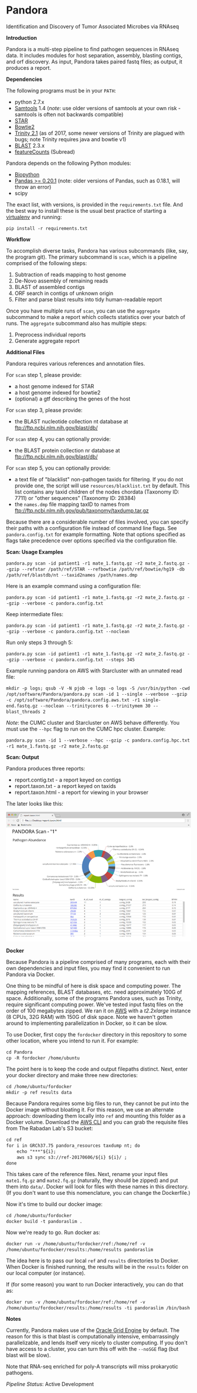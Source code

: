 Pandora
=======

Identification and Discovery of Tumor Associated Microbes via RNAseq

**Introduction**

Pandora is a multi-step pipeline to find pathogen sequences in RNAseq data. 
It includes modules for host separation, assembly, blasting contigs, and orf discovery.
As input, Pandora takes paired fastq files; as output, it produces a report.

**Dependencies**

The following programs must be in your `PATH`:

- python 2.7.x
- [Samtools](http://www.htslib.org/) 1.4 (*note*: use older versions of samtools at your own risk - samtools is often not backwards compatible)
- [STAR](https://github.com/alexdobin/STAR)
- [Bowtie2](http://bowtie-bio.sourceforge.net/bowtie2/index.shtml)
- [Trinity 2.1](https://github.com/trinityrnaseq/trinityrnaseq/wiki) (as of 2017, some newer versions of Trinity are plagued with bugs; note Trinity requires java and bowtie v1)
- [BLAST](http://www.ncbi.nlm.nih.gov/books/NBK279671/) 2.3.x
- [featureCounts](http://subread.sourceforge.net/) (Subread)

Pandora depends on the following Python modules:

- [Biopython](http://biopython.org/wiki/Main_Page)
- [Pandas >= 0.20.1](http://pandas.pydata.org/) (note: older versions of Pandas, such as 0.18.1, will throw an error)
- scipy

The exact list, with versions, is provided in the `requirements.txt` file.
And the best way to install these is the usual best practice of starting a [virtualenv](https://virtualenv.pypa.io/en/stable/) and running:

```
pip install -r requirements.txt
```

**Workflow**

To accomplish diverse tasks, Pandora has various subcommands (like, say, the program git).
The primary subcommand is `scan`, which is a pipeline comprised of the following steps:

1. Subtraction of reads mapping to host genome
2. De-Novo assembly of remaining reads
3. BLAST of assembled contigs
4. ORF search in contigs of unknown origin
5. Filter and parse blast results into tidy human-readable report

Once you have multiple runs of `scan`, you can use the `aggregate` subcommand to make a report which collects statistics over your batch of runs. The `aggregate` subcommand also has multiple steps:

1. Preprocess individual reports
2. Generate aggregate report

**Additional Files**

Pandora requires various references and annotation files.

For `scan` step 1, please provide:
- a host genome indexed for STAR
- a host genome indexed for bowtie2
- (optional) a gtf describing the genes of the host

For `scan` step 3, please provide:
- the BLAST nucleotide collection nt database at ftp://ftp.ncbi.nlm.nih.gov/blast/db/

For `scan` step 4, you can optionally provide:
- the BLAST protein collection nr database at ftp://ftp.ncbi.nlm.nih.gov/blast/db/

For `scan` step 5, you can optionally provide:
- a text file of "blacklist" non-pathogen taxids for filtering. If you do not provide one, the script will use `resources/blacklist.txt` by default. This list contains any taxid children of the nodes chordata (Taxonomy ID: 7711) or "other sequences" (Taxonomy ID: 28384)
- the `names.dmp` file mapping taxID to names from ftp://ftp.ncbi.nlm.nih.gov/pub/taxonomy/taxdump.tar.gz

Because there are a considerable number of files involved, you can specify their paths with a configuration file instead of command line flags.
See `pandora.config.txt` for example formatting.
Note that options specified as flags take precedence over options specified via the configuration file.

**Scan: Usage Examples**

```
pandora.py scan -id patient1 -r1 mate_1.fastq.gz -r2 mate_2.fastq.gz --gzip --refstar /path/ref/STAR --refbowtie /path/ref/bowtie/hg19 -db /path/ref/blastdb/nt --taxid2names /path/names.dmp
```

Here is an example command using a configuration file:

```
pandora.py scan -id patient1 -r1 mate_1.fastq.gz -r2 mate_2.fastq.gz --gzip --verbose -c pandora.config.txt
```

Keep intermediate files:

```
pandora.py scan -id patient1 -r1 mate_1.fastq.gz -r2 mate_2.fastq.gz --gzip --verbose -c pandora.config.txt --noclean
```

Run only steps 3 through 5:

```
pandora.py scan -id patient1 -r1 mate_1.fastq.gz -r2 mate_2.fastq.gz --gzip --verbose -c pandora.config.txt --steps 345
```

Example running pandora on AWS with Starcluster with an unmated read file:

```
mkdir -p logs; qsub -V -N pjob -e logs -o logs -S /usr/bin/python -cwd /opt/software/Pandora/pandora.py scan -id 1 --single --verbose --gzip -c /opt/software/Pandora/pandora.config.aws.txt -r1 single-end.fastq.gz --noclean --trinitycores 6 --trinitymem 30 --blast_threads 2
```

*Note*: the CUMC cluster and Starcluster on AWS behave differently.
You must use the `--hpc` flag to run on the CUMC hpc cluster.
Example:

```
pandora.py scan -id 1 --verbose --hpc --gzip -c pandora.config.hpc.txt -r1 mate_1.fastq.gz -r2 mate_2.fastq.gz
```

**Scan: Output**

Pandora produces three reports:
 - report.contig.txt - a report keyed on contigs
 - report.taxon.txt - a report keyed on taxids
 - report.taxon.html - a report for viewing in your browser

The later looks like this:

![screenshot](img/pandorascreenshot.800.png?raw=true "report.taxon.html")

<!--

**Aggregate: Usage Examples**

First, we must create a text file, which lists the samples we want as inputs.
For example, if we call this file `samples.txt`, then its contents would look like this:

```
sample1
sample2
sample3
```

Now we are ready to run the command:

```
pandora.py aggregate -id 1 -c pandora.config.txt --hpc --noSGE --samples samples.txt --batchdir Pandora_runs/Batch1
```

**Aggregate: Output**

**Configuration**

-->

**Docker**

Because Pandora is a pipeline comprised of many programs, each with their own dependencies and input files, you may find it convenient to run Pandora via Docker.

One thing to be mindful of here is disk space and computing power. The mapping references, BLAST databases, etc. need approximately 100G of space. Additionally, some of the programs Pandora uses, such as Trinity, require significant computing power. We've tested input fastq files on the order of 100 megabytes zipped. We ran it on [AWS](https://aws.amazon.com) with a *t2.2xlarge* instance (8 CPUs, 32G RAM) with 150G of disk space. Note we haven't gotten around to implementing parallelization in Docker, so it can be slow.

To use Docker, first copy the `fordocker` directory in this repository to some other location, where you intend to run it. For example:

```
cd Pandora
cp -R fordocker /home/ubuntu
```

The point here is to keep the code and output filepaths distinct. Next, enter your docker directory and make three new directories:

```
cd /home/ubuntu/fordocker
mkdir -p ref results data
```

Because Pandora requires some big files to run, they cannot be put into the Docker image without bloating it. For this reason, we use an alternate approach: downloading them locally into `ref` and mounting this folder as a Docker volume. Download the [AWS CLI](https://docs.aws.amazon.com/cli/latest/userguide/installing.html) and you can grab the requisite files from The Rabadan Lab's S3 bucket:

```
cd ref
for i in GRCh37.75 pandora_resources taxdump nt; do 
    echo "***"${i}; 
    aws s3 sync s3://ref-20170606/${i} ${i}/ ; 
done
```

This takes care of the reference files. Next, rename your input files `mate1.fq.gz` and `mate2.fq.gz` (naturally, they should be zipped) and put them into `data/`. Docker will look for files with these names in this directory. (If you don't want to use this nomenclature, you can change the Dockerfile.)

Now it's time to build our docker image:

```
cd /home/ubuntu/fordocker
docker build -t pandoraslim .
```

Now we're ready to go. Run docker as:

```
docker run -v /home/ubuntu/fordocker/ref:/home/ref -v /home/ubuntu/fordocker/results:/home/results pandoraslim
```

The idea here is to pass our local `ref` and `results` directories to Docker. When Docker is finished running, the results will be in the `results` folder on our local computer (or instance).

If (for some reason) you want to run Docker interactively, you can do that as:

```
docker run -v /home/ubuntu/fordocker/ref:/home/ref -v /home/ubuntu/fordocker/results:/home/results -ti pandoraslim /bin/bash
```

**Notes**

Currently, Pandora makes use of the [Oracle Grid Engine](https://en.wikipedia.org/wiki/Oracle_Grid_Engine) by default. The reason for this is that blast is computationally intensive, embarrassingly parallelizable, and lends itself very nicely to cluster computing. If you don't have access to a cluster, you can turn this off with the `--noSGE` flag (but blast will be slow).

Note that RNA-seq enriched for poly-A transcripts will miss prokaryotic pathogens.

*Pipeline Status*: Active Development
